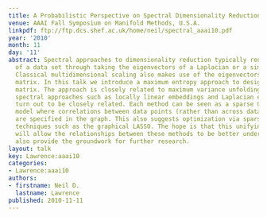 ```yaml
---
title: A Probabilistic Perspective on Spectral Dimensionality Reduction
venue: AAAI Fall Symposium on Manifold Methods, U.S.A.
linkpdf: ftp://ftp.dcs.shef.ac.uk/home/neil/spectral_aaai10.pdf
year: '2010'
month: 11
day: '11'
abstract: Spectral approaches to dimensionality reduction typically reduce the dimensionality
  of a data set through taking the eigenvectors of a Laplacian or a similarity matrix.
  Classical multidimensional scaling also makes use of the eigenvectors of a similarity
  matrix. In this talk we introduce a maximum entropy approach to designing this similarity
  matrix. The approach is closely related to maximum variance unfolding and other
  spectral approaches such as locally linear embeddings and Laplacian eigenmaps also
  turn out to be closely related. Each method can be seen as a sparse Gaussian graphical
  model where correlations between data points (rather than across data features)
  are specified in the graph. This also suggests optimization via sparse inverse covariance
  techniques such as the graphical LASSO. The hope is that this unifying perspective
  will allow the relationships between these methods to be better understood and will
  also provide the groundwork for further research.
layout: talk
key: Lawrence:aaai10
categories:
- Lawrence:aaai10
authors:
- firstname: Neil D.
  lastname: Lawrence
published: 2010-11-11
---
```

